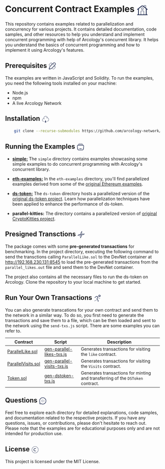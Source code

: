 <h1> Concurrent Contract Examples  <img align="center" height="38" src="./img/home.svg">  </h1>

This repository contains examples related to parallelization and concurrency for various projects. It contains detailed documentation, code samples, and other resources to help you understand and implement concurrent programming with help of Arcology's concurrent library. It helps you understand the basics of concurrent programming and how to implement it using Arcology's features.

<h2> Prerequisites  <img align="center" height="25" src="./img/ruler.svg">  </h2>
The examples are written in JavaScript and Solidity. To run the examples, you need the following tools installed on your machine:

- Node.js
- npm
- A live Arcology Network
<!-- - An Arcology [DevNet docker container](https://github.com/arcology-network/devnet) running to test the examples. -->

<h2> Installation <img align="center" height="25" src="./img/cloud.svg">  </h2>

```bash 
    git clone --recurse-submodules https://github.com/arcology-network/examples.git
```

<h2> Running the Examples  <img align="center" height="25" src="./img/library.svg">  </h2>

- [**simple:**](./simple/README.md) The `simple` directory contains examples showcasing some simple examples to do concurrent programming with Arcology's concurrent library. 

- [**eth-examples:**](./eth-examples/README.md) In the `eth-examples` directory, you'll find parallelized examples derived from some of the [original Ethereum examples](https://docs.soliditylang.org/en/v0.8.24/solidity-by-example.html). 

- [**ds-token:**](./ds-token/README.md) The `ds-token` directory hosts a parallelized version of the [original ds-token project](https://github.com/dapphub/ds-token). Learn how parallelization techniques have been applied to enhance the performance of ds-token.
  
- **parallel-kitties:** The directory contains a parallelized version of [original CryptoKitties project](https://github.com/dapperlabs/cryptokitties-bounty).


<h2> Presigned Transctions <img align="center" height="25" src="./img/dna.svg">  </h2>

The package comes with some **pre-generated transactions** for benchmarking. In the project directory, executing the following command to send the transctions calling `ParallelLike.sol` to the DevNet container at http://192.168.230.131:8545 to load the pre-generated transactions from the `parallel_likes.out` file and send them to the DevNet container.

The project also contains all the necessary files to run the ds-token on Arcology. Clone the repository to your local machine to get started.

<h2> Run Your Own Transactions <img align="center" height="25" src="./img/running.svg">  </h2>

You can also generate transcations for your own contract and send them to the network in a similar way. To do so, you first need to generate the transactions and save them to a file, which can be then loaded and sent to the network using the `send-txs.js` script. There are some examples you can refer to. 

| Contract              | Script                         | Description                                                                                                                                                          |
|-----------------------|--------------------------------|-----------------------------------------------------------------------------------------------------------------------------------------------------------------|
| [ParallelLike.sol](https://github.com/arcology-network/examples/simple/contracts/ParallelLike.sol)      | [gen-parallel-likes-txs.js](https://github.com/arcology-network/examples/simple/benchmark/gen-parallel-likes-txs.sol)      | Generates transactions for visiting the `like` contract.                     |
| [ParallelVisits.sol](https://github.com/arcology-network/examples/simple/contracts/ParallelVisits.sol)  | [gen-parallel-visits-txs.js](https://github.com/arcology-network/examples/simple/benchmark/gen-parallel-visits-txs.sol)    | Generates transactions for visiting the `Visits` contract.                   |
| [Token.sol](https://github.com/arcology-network/examples/ds-token/contracts/Token.sol)                  | [gen-dstoken-txs.js](https://github.com/arcology-network/examples/ds-token/benchmark/gen-dstoken-txs.sol)              | Generates transactions for minting and transferring of the `DSToken` contract.     |


<h2> Questions <img align="center" height="25" src="./img/chat.svg">  </h2>

Feel free to explore each directory for detailed explanations, code samples, and documentation related to the respective projects. If you have any questions, issues, or contributions, please don't hesitate to reach out. Please note that the examples are for educational purposes only and are not intended for production use. 

<h2> License  <img align="center" height="25" src="./img/copyright.svg">  </h2>
This project is licensed under the MIT License. 